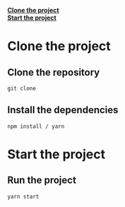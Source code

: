 [ **Clone the project** ](https://github.com/eduardoacdiogo/GoBarber-Frontend/new/master?readme=1#clone-the-project) <br>
[ **Start the project** ](https://github.com/eduardoacdiogo/GoBarber-Frontend/new/master?readme=1#start-the-project)
# Clone the project

## Clone the repository

`git clone` 

## Install the dependencies

`npm install / yarn`

# Start the project

## Run the project

`yarn start`
